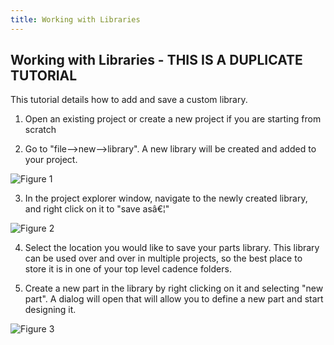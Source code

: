 ```yaml
---
title: Working with Libraries
---
```


## Working with Libraries - THIS IS A DUPLICATE TUTORIAL

This tutorial details how to add and save a custom library.

1.  Open an existing project or create a new project if you are starting from scratch

2.  Go to "file-->new-->library". A new library will be created and added to your project.

![Figure 1](/larger/image0262.png)

3.  In the project explorer window, navigate to the newly created library, and right click on it to "save asâ€¦"

![Figure 2](/larger/image0263.png)

4.  Select the location you would like to save your parts library. This library can be used over and over in multiple projects, so the best place to store it is in one of your top level cadence folders.

5.  Create a new part in the library by right clicking on it and selecting "new part". A dialog will open that will allow you to define a new part and start designing it.

![Figure 3](/larger/image0264.png)
